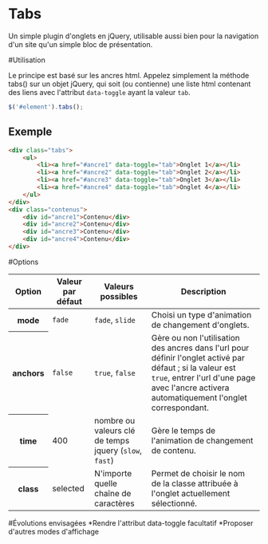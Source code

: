Tabs
===========

Un simple plugin d'onglets en jQuery, utilisable aussi bien pour la navigation d'un site qu'un simple bloc de présentation.

#Utilisation

Le principe est basé sur les ancres html.
Appelez simplement la méthode tabs() sur un objet jQuery, qui soit (ou contienne) une liste html contenant des liens avec l'attribut <code>data-toggle</code> ayant la valeur <code>tab</code>.
```javascript
$('#element').tabs();
```

## Exemple
```html
<div class="tabs">
	<ul>
		<li><a href="#ancre1" data-toggle="tab">Onglet 1</a></li>
		<li><a href="#ancre2" data-toggle="tab">Onglet 2</a></li>
		<li><a href="#ancre3" data-toggle="tab">Onglet 3</a></li>
		<li><a href="#ancre4" data-toggle="tab">Onglet 4</a></li>
	</ul>
</div>
<div class="contenus">
	<div id="ancre1">Contenu</div>
	<div id="ancre2">Contenu</div>
	<div id="ancre3">Contenu</div>
	<div id="ancre4">Contenu</div>
</div>
```

#Options
<table>
	<thead>
		<tr>
			<th>Option</th>
			<th>Valeur par défaut</th>
			<th>Valeurs possibles</th>
			<th>Description</th>
		</tr>
	</thead>
	<tbody>
		<tr>
			<th>mode</th>
			<td><code>fade</code></td>
			<td><code>fade</code>, <code>slide</code></td>
			<td>Choisi un type d'animation de changement d'onglets.</td>
		</tr>
		<tr>
			<th>anchors</th>
			<td><code>false</code></td>
			<td><code>true</code>, <code>false</code></td>
			<td>Gère ou non l'utilisation des ancres dans l'url pour définir l'onglet activé par défaut ; si la valeur est <code>true</code>, entrer l'url d'une page avec l'ancre activera automatiquement l'onglet correspondant.</td>
		</tr>
		<tr>
			<th>time</th>
			<td>400</td>
			<td>nombre ou valeurs clé de temps jquery (<code>slow</code>, <code>fast</code>)</td>
			<td>Gère le temps de l'animation de changement de contenu.</td>
		</tr>
		<tr>
			<th>class</th>
			<td>selected</td>
			<td>N'importe quelle chaîne de caractères</td>
			<td>Permet de choisir le nom de la classe attribuée à l'onglet actuellement sélectionné.</td>
		</tr>
	</tbody>
</table>

#Évolutions envisagées
*Rendre l'attribut data-toggle facultatif
*Proposer d'autres modes d'affichage